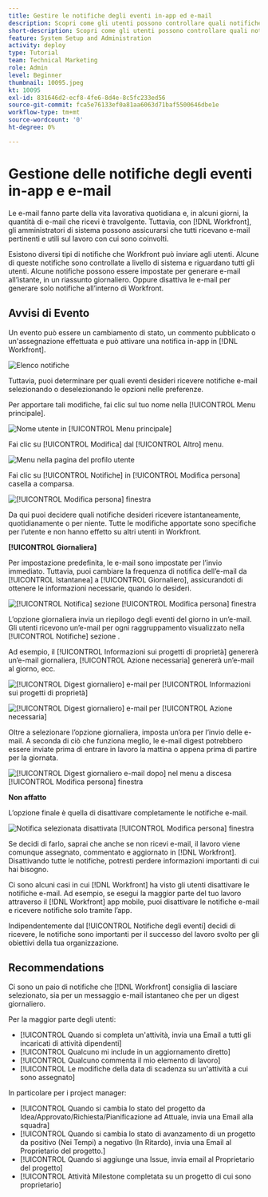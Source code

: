 ```yaml
---
title: Gestire le notifiche degli eventi in-app ed e-mail
description: Scopri come gli utenti possono controllare quali notifiche in-app e e-mail ricevono in modo da ricevere e-mail pertinenti e utili sul proprio lavoro.
short-description: Scopri come gli utenti possono controllare quali notifiche in-app e e-mail ricevono.
feature: System Setup and Administration
activity: deploy
type: Tutorial
team: Technical Marketing
role: Admin
level: Beginner
thumbnail: 10095.jpeg
kt: 10095
exl-id: 831646d2-ecf8-4fe6-8d4e-8c5fc233ed56
source-git-commit: fca5e76133ef0a81aa6063d71baf5500646dbe1e
workflow-type: tm+mt
source-wordcount: '0'
ht-degree: 0%

---
```


# Gestione delle notifiche degli eventi in-app e e-mail

Le e-mail fanno parte della vita lavorativa quotidiana e, in alcuni giorni, la quantità di e-mail che ricevi è travolgente. Tuttavia, con [!DNL Workfront], gli amministratori di sistema possono assicurarsi che tutti ricevano e-mail pertinenti e utili sul lavoro con cui sono coinvolti.

Esistono diversi tipi di notifiche che Workfront può inviare agli utenti. Alcune di queste notifiche sono controllate a livello di sistema e riguardano tutti gli utenti. Alcune notifiche possono essere impostate per generare e-mail all’istante, in un riassunto giornaliero. Oppure disattiva le e-mail per generare solo notifiche all’interno di Workfront.

## Avvisi di Evento

Un evento può essere un cambiamento di stato, un commento pubblicato o un&#39;assegnazione effettuata e può attivare una notifica in-app in [!DNL Workfront].

![Elenco notifiche](assets/admin-fund-user-notifications-01.png)

Tuttavia, puoi determinare per quali eventi desideri ricevere notifiche e-mail selezionando o deselezionando le opzioni nelle preferenze.

Per apportare tali modifiche, fai clic sul tuo nome nella [!UICONTROL Menu principale].

![Nome utente in [!UICONTROL Menu principale]](assets/admin-fund-user-notifications-02.png)

Fai clic su [!UICONTROL Modifica] dal [!UICONTROL Altro] menu.

![Menu nella pagina del profilo utente](assets/admin-fund-user-notifications-03.png)

Fai clic su [!UICONTROL Notifiche] in [!UICONTROL Modifica persona] casella a comparsa.

![[!UICONTROL Modifica persona] finestra](assets/admin-fund-user-notifications-04.png)

Da qui puoi decidere quali notifiche desideri ricevere istantaneamente, quotidianamente o per niente. Tutte le modifiche apportate sono specifiche per l’utente e non hanno effetto su altri utenti in Workfront.

**[!UICONTROL Giornaliera]**

Per impostazione predefinita, le e-mail sono impostate per l’invio immediato. Tuttavia, puoi cambiare la frequenza di notifica dell’e-mail da [!UICONTROL Istantanea] a [!UICONTROL Giornaliero], assicurandoti di ottenere le informazioni necessarie, quando lo desideri.

![[!UICONTROL Notifica] sezione [!UICONTROL Modifica persona] finestra](assets/admin-fund-user-notifications-05.png)

L’opzione giornaliera invia un riepilogo degli eventi del giorno in un’e-mail. Gli utenti ricevono un’e-mail per ogni raggruppamento visualizzato nella [!UICONTROL Notifiche] sezione .

Ad esempio, il [!UICONTROL Informazioni sui progetti di proprietà] genererà un’e-mail giornaliera, [!UICONTROL Azione necessaria] genererà un’e-mail al giorno, ecc.

![[!UICONTROL Digest giornaliero] e-mail per [!UICONTROL Informazioni sui progetti di proprietà]](assets/admin-fund-user-notifications-06.png)

![[!UICONTROL Digest giornaliero] e-mail per [!UICONTROL Azione necessaria]](assets/admin-fund-user-notifications-07.png)

Oltre a selezionare l’opzione giornaliera, imposta un’ora per l’invio delle e-mail. A seconda di ciò che funziona meglio, le e-mail digest potrebbero essere inviate prima di entrare in lavoro la mattina o appena prima di partire per la giornata.

![[!UICONTROL Digest giornaliero e-mail dopo] nel menu a discesa [!UICONTROL Modifica persona] finestra](assets/admin-fund-user-notifications-08.png)

**Non affatto**

L’opzione finale è quella di disattivare completamente le notifiche e-mail.

![Notifica selezionata disattivata [!UICONTROL Modifica persona] finestra](assets/admin-fund-user-notifications-09.png)

Se decidi di farlo, saprai che anche se non ricevi e-mail, il lavoro viene comunque assegnato, commentato e aggiornato in [!DNL Workfront]. Disattivando tutte le notifiche, potresti perdere informazioni importanti di cui hai bisogno.

Ci sono alcuni casi in cui [!DNL Workfront] ha visto gli utenti disattivare le notifiche e-mail. Ad esempio, se esegui la maggior parte del tuo lavoro attraverso il [!DNL Workfront] app mobile, puoi disattivare le notifiche e-mail e ricevere notifiche solo tramite l’app.

Indipendentemente dal [!UICONTROL Notifiche degli eventi] decidi di ricevere, le notifiche sono importanti per il successo del lavoro svolto per gli obiettivi della tua organizzazione.


## Recommendations

Ci sono un paio di notifiche che [!DNL Workfront] consiglia di lasciare selezionato, sia per un messaggio e-mail istantaneo che per un digest giornaliero.

Per la maggior parte degli utenti:

* [!UICONTROL Quando si completa un&#39;attività, invia una Email a tutti gli incaricati di attività dipendenti]
* [!UICONTROL Qualcuno mi include in un aggiornamento diretto]
* [!UICONTROL Qualcuno commenta il mio elemento di lavoro]
* [!UICONTROL Le modifiche della data di scadenza su un&#39;attività a cui sono assegnato]


In particolare per i project manager:

* [!UICONTROL Quando si cambia lo stato del progetto da Idea/Approvato/Richiesta/Pianificazione ad Attuale, invia una Email alla squadra]
* [!UICONTROL Quando si cambia lo stato di avanzamento di un progetto da positivo (Nei Tempi) a negativo (In Ritardo), invia una Email al Proprietario del progetto.]
* [!UICONTROL Quando si aggiunge una Issue, invia email al Proprietario del progetto]
* [!UICONTROL Attività Milestone completata su un progetto di cui sono proprietario]


<!---
learn more URLs
Email notifications
guide: manage your notifications
--->
